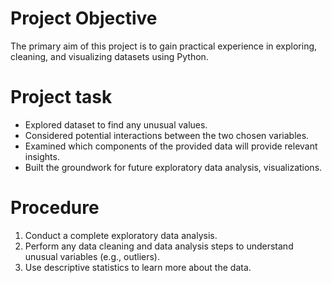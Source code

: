 # Project Objective
The primary aim of this project is to gain practical experience in exploring, cleaning, and visualizing datasets using Python.

# Project task
- Explored dataset to find any unusual values.
- Considered potential interactions between the two chosen variables.
- Examined which components of the provided data will provide relevant insights.
- Built the groundwork for future exploratory data analysis, visualizations.
# Procedure
1. Conduct a complete exploratory data analysis.
2. Perform any data cleaning and data analysis steps to understand unusual variables (e.g., outliers).
3. Use descriptive statistics to learn more about the data. 
